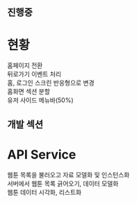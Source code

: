 ## 진행중
# 현황

홈페이지 전환  
뒤로가기 이벤트 처리  
홈, 로그인 스크린 반응형으로 변경  
홈화면 섹션 분할  
유저 사이드 메뉴바(50%)  

## 개발 섹션
# API Service

웹툰 목록을 불러오고 자료 모델화 및 인스턴스화  
서버에서 웹툰 목록 긁어오기, 데이터 모델화  
웹툰 데이터 시각화, 리스트화  